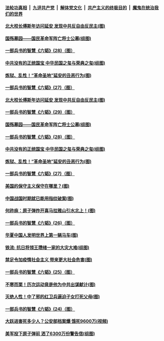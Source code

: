 

####  [法轮功真相](../../../../basic/blob/master/README.md?t=05221322) &nbsp;|&nbsp; [九评共产党](../../../../9ping.md/blob/master/README.md?t=05221322) &nbsp;|&nbsp; [解体党文化](../../../../jtdwh.md/blob/master/README.md?t=05221322)  &nbsp;|&nbsp; [共产主义的终极目的](../../../../gczydzjmd.md/blob/master/README.md?t=05221322) &nbsp;|&nbsp; [魔鬼在统治我们的世界](../../../../mgztzwmdsj.md/blob/master/README.md?t=05221322) 

#### [北大校长傅斯年访问延安 发现中共反自由反民主(图)](../pages/p6/933463.md?t=05221322) 

#### [国殇墓园——国民革命军阵亡将士公墓(组图)](../pages/p6/933468.md?t=05221322) 

#### [一部兵书的智慧《六韬》(28)（图）](../pages/p6/931050.md?t=05221322) 

#### [中共没有的正统国宝 中华民国之玺与荣典之玺(组图)](../pages/p6/933844.md?t=05221322) 

#### [炼狱、乱性！“革命圣地”延安的丑恶行为(图)](../pages/p6/932506.md?t=05221322) 

#### [一部兵书的智慧《六韬》(27)（图）](../pages/p6/931049.md?t=05221322) 

#### [北大校长傅斯年访问延安 发现中共反自由反民主(图)](../pages/p6/933463.md?t=05221322) 

#### [一部兵书的智慧《六韬》(29)（图）](../pages/p6/931051.md?t=05221322) 

#### [国殇墓园——国民革命军阵亡将士公墓(组图)](../pages/p6/933468.md?t=05221322) 

#### [一部兵书的智慧《六韬》(28)（图）](../pages/p6/931050.md?t=05221322) 

#### [中共没有的正统国宝 中华民国之玺与荣典之玺(组图)](../pages/p6/933844.md?t=05221322) 

#### [炼狱、乱性！“革命圣地”延安的丑恶行为(图)](../pages/p6/932506.md?t=05221322) 

#### [一部兵书的智慧《六韬》(27)（图）](../pages/p6/931049.md?t=05221322) 

#### [美国的保守主义保守在哪里？(图)](../pages/p6/933575.md?t=05221322) 

#### [中国战国时期就已能用指纹破案(图)](../pages/p6/933152.md?t=05221322) 

#### [何祚庥：原子弹炸开喜马拉雅山引水北上！(图)](../pages/p6/932509.md?t=05221322) 

#### [一部兵书的智慧《六韬》(26)（图）](../pages/p6/931048.md?t=05221322) 

#### [华夏中国人发明世界上第一辆马车(图)](../pages/p6/933466.md?t=05221322) 

#### [铁流: 抗日将领王瓒绪一家的大灾大难(组图)](../pages/p6/933251.md?t=05221322) 

#### [禁足令加疫情社会主义 带来更大社会危害(图)](../pages/p6/933613.md?t=05221322) 

#### [一部兵书的智慧《六韬》(25)（图）](../pages/p6/931047.md?t=05221322) 

#### [不寒而栗！历次运动竟是他为中共出谋献计(图)](../pages/p6/932497.md?t=05221322) 

#### [灭绝人性！中了邪的红卫兵逼迫子女打死父母(图)](../pages/p6/933151.md?t=05221322) 

#### [一部兵书的智慧《六韬》(24)（图）](../pages/p6/931045.md?t=05221322) 

#### [大跃进害死多少人？公安部档案爆 饿死9600万(视频)](../pages/p6/933441.md?t=05221322) 

#### [美军投下原子弹前 洒了6300万份警告信(组图)](../pages/p6/933194.md?t=05221322) 

